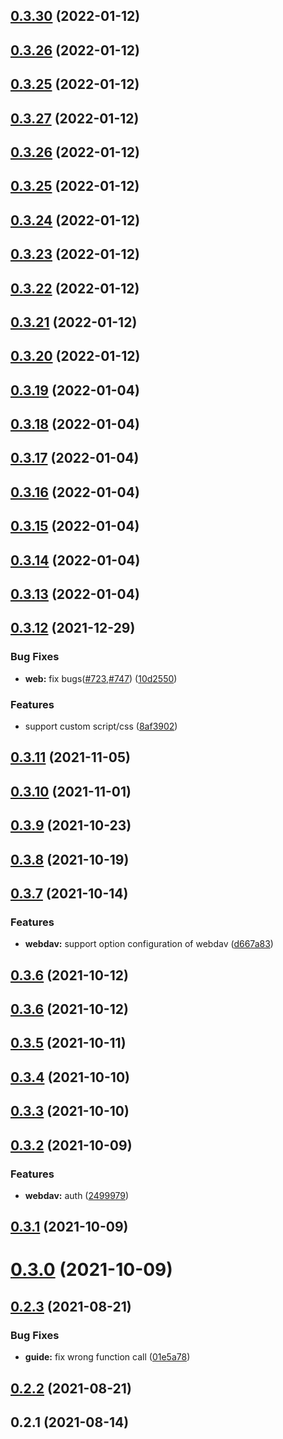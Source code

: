 ## [0.3.30](https://github.com/reruin/sharelist/compare/v0.3.27...v0.3.30) (2022-01-12)



## [0.3.26](https://github.com/reruin/sharelist/compare/v0.3.27...v0.3.26) (2022-01-12)



## [0.3.25](https://github.com/reruin/sharelist/compare/v0.3.27...v0.3.25) (2022-01-12)



## [0.3.27](https://github.com/reruin/sharelist/compare/v0.3.26...v0.3.27) (2022-01-12)



## [0.3.26](https://github.com/reruin/sharelist/compare/v0.3.25...v0.3.26) (2022-01-12)



## [0.3.25](https://github.com/reruin/sharelist/compare/v0.3.24...v0.3.25) (2022-01-12)



## [0.3.24](https://github.com/reruin/sharelist/compare/v0.3.23...v0.3.24) (2022-01-12)



## [0.3.23](https://github.com/reruin/sharelist/compare/v0.3.22...v0.3.23) (2022-01-12)



## [0.3.22](https://github.com/reruin/sharelist/compare/v0.3.21...v0.3.22) (2022-01-12)



## [0.3.21](https://github.com/reruin/sharelist/compare/v0.3.20...v0.3.21) (2022-01-12)



## [0.3.20](https://github.com/reruin/sharelist/compare/v0.3.19...v0.3.20) (2022-01-12)



## [0.3.19](https://github.com/reruin/sharelist/compare/v0.3.18...v0.3.19) (2022-01-04)



## [0.3.18](https://github.com/reruin/sharelist/compare/v0.3.17...v0.3.18) (2022-01-04)



## [0.3.17](https://github.com/reruin/sharelist/compare/v0.3.16...v0.3.17) (2022-01-04)



## [0.3.16](https://github.com/reruin/sharelist/compare/v0.3.15...v0.3.16) (2022-01-04)



## [0.3.15](https://github.com/reruin/sharelist/compare/v0.3.14...v0.3.15) (2022-01-04)



## [0.3.14](https://github.com/reruin/sharelist/compare/v0.3.13...v0.3.14) (2022-01-04)



## [0.3.13](https://github.com/reruin/sharelist/compare/v0.3.12...v0.3.13) (2022-01-04)



## [0.3.12](https://github.com/reruin/sharelist/compare/v0.3.11...v0.3.12) (2021-12-29)


### Bug Fixes

* **web:** fix bugs([#723](https://github.com/reruin/sharelist/issues/723),[#747](https://github.com/reruin/sharelist/issues/747)) ([10d2550](https://github.com/reruin/sharelist/commit/10d25502248811a2d313d442f40592c66a5cd443))


### Features

* support custom script/css ([8af3902](https://github.com/reruin/sharelist/commit/8af390226a63373477d597a6f6b231e1c34f6cfa))



## [0.3.11](https://github.com/reruin/sharelist/compare/v0.3.10...v0.3.11) (2021-11-05)



## [0.3.10](https://github.com/reruin/sharelist/compare/v0.3.9...v0.3.10) (2021-11-01)



## [0.3.9](https://github.com/reruin/sharelist/compare/v0.3.8...v0.3.9) (2021-10-23)



## [0.3.8](https://github.com/reruin/sharelist/compare/v0.3.7...v0.3.8) (2021-10-19)



## [0.3.7](https://github.com/reruin/sharelist/compare/v0.3.6...v0.3.7) (2021-10-14)


### Features

* **webdav:** support option configuration of webdav ([d667a83](https://github.com/reruin/sharelist/commit/d667a830f8008a857d6ae827213d76992edbe306))



## [0.3.6](https://github.com/reruin/sharelist/compare/v0.3.5...v0.3.6) (2021-10-12)



## [0.3.6](https://github.com/reruin/sharelist/compare/v0.3.5...v0.3.6) (2021-10-12)



## [0.3.5](https://github.com/reruin/sharelist/compare/v0.3.4...v0.3.5) (2021-10-11)



## [0.3.4](https://github.com/reruin/sharelist/compare/v0.3.3...v0.3.4) (2021-10-10)



## [0.3.3](https://github.com/reruin/sharelist/compare/v0.3.2...v0.3.3) (2021-10-10)



## [0.3.2](https://github.com/reruin/sharelist/compare/v0.3.1...v0.3.2) (2021-10-09)


### Features

* **webdav:** auth ([2499979](https://github.com/reruin/sharelist/commit/2499979dcd8392864f505268411dbce15cd810dc))



## [0.3.1](https://github.com/reruin/sharelist/compare/v0.3.0...v0.3.1) (2021-10-09)



# [0.3.0](https://github.com/reruin/sharelist/compare/v0.2.4...v0.3.0) (2021-10-09)



## [0.2.3](https://github.com/reruin/sharelist/compare/v0.2.2...v0.2.3) (2021-08-21)


### Bug Fixes

* **guide:** fix wrong function call ([01e5a78](https://github.com/reruin/sharelist/commit/01e5a78f54b59ddcb8ac04b2d1c1297710f5946d))



## [0.2.2](https://github.com/reruin/sharelist/compare/v0.2.1...v0.2.2) (2021-08-21)



## 0.2.1 (2021-08-14)



